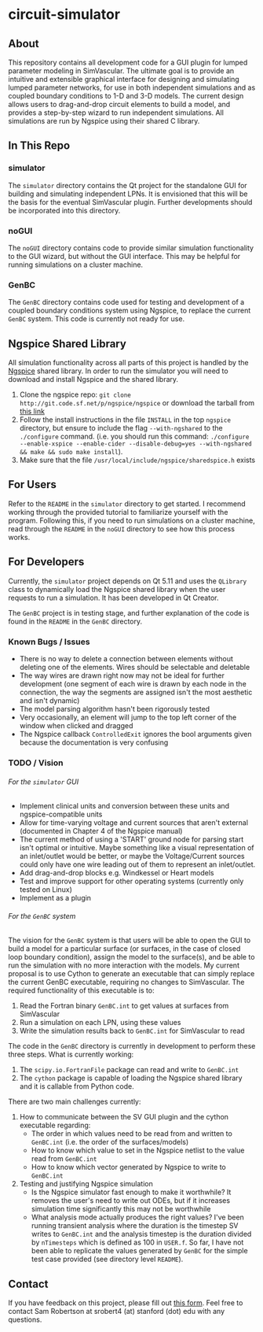 # circuit-simulator
## About
This repository contains all development code for a GUI plugin for lumped parameter modeling in SimVascular. The ultimate goal is to provide an intuitive and extensible graphical interface for designing and simulating lumped parameter networks, for use in both independent simulations and as coupled boundary conditions to 1-D and 3-D models. The current design allows users to drag-and-drop circuit elements to build a model, and provides a step-by-step wizard to run independent simulations. All simulations are run by Ngspice using their shared C library.
## In This Repo
### simulator
The `simulator` directory contains the Qt project for the standalone GUI for building and simulating independent LPNs. It is envisioned that this will be the basis for the eventual SimVascular plugin. Further developments should be incorporated into this directory.
### noGUI
The `noGUI` directory contains code to provide similar simulation functionality to the GUI wizard, but without the GUI interface. This may be helpful for running simulations on a cluster machine.
### GenBC
The `GenBC` directory contains code used for testing and development of a coupled boundary conditions system using Ngspice, to replace the current `GenBC` system. This code is currently not ready for use.
## Ngspice Shared Library
All simulation functionality across all parts of this project is handled by the [Ngspice](http://ngspice.sourceforge.net) shared library. In order to run the simulator you will need to download and install Ngspice and the shared library.

1. Clone the ngspice repo: `git clone http://git.code.sf.net/p/ngspice/ngspice` or download the tarball from [this link](https://sourceforge.net/projects/ngspice/files/ng-spice-rework/28/ngspice-28.tar.gz/download)
2. Follow the install instructions in the file `INSTALL` in the top `ngspice` directory, but ensure to include the flag `--with-ngshared` to the `./configure` command. (i.e. you should run this command: `./configure --enable-xspice --enable-cider --disable-debug=yes --with-ngshared && make && sudo make install`).
4. Make sure that the file `/usr/local/include/ngspice/sharedspice.h` exists

## For Users
Refer to the `README` in the `simulator` directory to get started. I recommend working through the provided tutorial to familiarize yourself with the program. Following this, if you need to run simulations on a cluster machine, read through the `README` in the `noGUI` directory to see how this process works.

## For Developers
Currently, the `simulator` project depends on Qt 5.11 and uses the `QLibrary` class to dynamically load the Ngspice shared library when the user requests to run a simulation. It has been developed in Qt Creator.

The `GenBC` project is in testing stage, and further explanation of the code is found in the `README` in the `GenBC` directory.

### Known Bugs / Issues
* There is no way to delete a connection between elements without deleting one of the elements. Wires should be selectable and deletable
* The way wires are drawn right now may not be ideal for further development (one segment of each wire is drawn by each node in the connection, the way the segments are assigned isn't the most aesthetic and isn't dynamic)
* The model parsing algorithm hasn't been rigorously tested
* Very occasionally, an element will jump to the top left corner of the window when clicked and dragged
* The Ngspice callback `ControlledExit` ignores the bool arguments given because the documentation is very confusing

### TODO / Vision
###### For the `simulator` GUI
* Implement clinical units and conversion between these units and ngspice-compatible units
* Allow for time-varying voltage and current sources that aren't external (documented in Chapter 4 of the Ngspice manual)
* The current method of using a 'START' ground node for parsing start isn't optimal or intuitive. Maybe something like a visual representation of an inlet/outlet would be better, or maybe the Voltage/Current sources could only have one wire leading out of them to represent an inlet/outlet.
* Add drag-and-drop blocks e.g. Windkessel or Heart models
* Test and improve support for other operating systems (currently only tested on Linux)
* Implement as a plugin

###### For the `GenBC` system
The vision for the `GenBC` system is that users will be able to open the GUI to build a model for a particular surface (or surfaces, in the case of closed loop boundary condition), assign the model to the surface(s), and be able to run the simulation with no more interaction with the models.
My current proposal is to use Cython to generate an executable that can simply replace the current GenBC executable, requiring no changes to SimVascular. The required functionality of this executable is to:
1. Read the Fortran binary `GenBC.int` to get values at surfaces from SimVascular
2. Run a simulation on each LPN, using these values
3. Write the simulation results back to `GenBC.int` for SimVascular to read

The code in the `GenBC` directory is currently in development to perform these three steps. What is currently working:
1. The `scipy.io.FortranFile` package can read and write to `GenBC.int`
2. The `cython` package is capable of loading the Ngspice shared library and it is callable from Python code.

There are two main challenges currently:
1. How to communicate between the SV GUI plugin and the cython executable regarding:
    * The order in which values need to be read from and written to `GenBC.int` (i.e. the order of the surfaces/models)
    * How to know which value to set in the Ngspice netlist to the value read from `GenBC.int`
    * How to know which vector generated by Ngspice to write to `GenBC.int`
2. Testing and justifying Ngspice simulation
    * Is the Ngspice simulator fast enough to make it worthwhile? It removes the user's need to write out ODEs, but if it increases simulation time significantly this may not be worthwhile
    * What analysis mode actually produces the right values? I've been running transient analysis where the duration is the timestep SV writes to `GenBC.int` and the analysis timestep is the duration divided by `nTimesteps` which is defined as 100 in `USER.f`. So far, I have not been able to replicate the values generated by `GenBC` for the simple test case provided (see directory level `README`).
## Contact
If you have feedback on this project, please fill out [this form](https://goo.gl/forms/KIEbYitsYHhJit6R2).
Feel free to contact Sam Robertson at srobert4 (at) stanford (dot) edu with any questions.